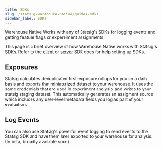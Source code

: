 ```yaml
---
title: SDKs
slug: /statsig-warehouse-native/guides/sdks
sidebar_label: SDKs
---
```


Warehouse Native Works with any of Statsig's SDKs for logging events and getting feature flags or expereiment assignments.

This page is a brief overview of how Warehouse Native works with Statsig's SDKs.
Refer to the [client](../../client/introduction) or [server](../../server/introduction) SDK docs for help setting up SDKs.

## Exposures

Statsig calculates deduplicated first-exposure rollups for you on a daily basis and exports that miniaturized dataset to your warehouse. It uses the same credentials that are used in experiment analysis,
and writes to your statsig staging dataset. This automatically generates an assigment source which includes any user-level metadata fields you log as part of your evaluation.

## Log Events

You can also use Statsig's powerful event logging to send events to the Statsig SDK and have them later exported to your warehouse for analysis. (In beta, broadly available soon)
